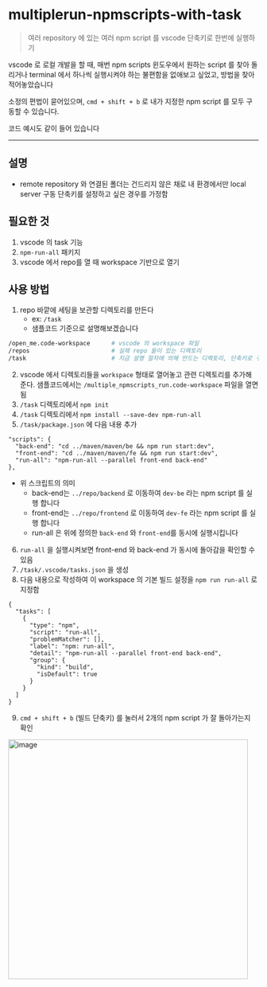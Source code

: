 # multiplerun-npmscripts-with-task

> 여러 repository 에 있는 여러 npm script 를 vscode 단축키로 한번에 실행하기

vscode 로 로컬 개발을 할 때,
매번 npm scripts 윈도우에서 원하는 script 를 찾아 돌리거나 terminal 에서 하나씩 실행시켜야 하는 불편함을 없애보고 싶었고, 방법을 찾아 적어놓았습니다

소정의 편법이 묻어있으며, `cmd + shift + b` 로 내가 지정한 npm script 를 모두 구동할 수 있습니다.

코드 예시도 같이 들어 있습니다

----

## 설명

- remote repository 와 연결된 폴더는 건드리지 않은 채로 내 환경에서만 local server 구동 단축키를 설정하고 싶은 경우를 가정함

## 필요한 것

1. vscode 의 task 기능
2. `npm-run-all` 패키지
3. vscode 에서 repo를 열 때 workspace 기반으로 열기

## 사용 방법

1. repo 바깥에 세팅을 보관할 디렉토리를 만든다
    - ex: `/task`
    - 샘플코드 기준으로 설명해보겠습니다
```bash
/open_me.code-workspace      # vscode 의 workspace 파일
/repos                       # 실제 repo 들이 있는 디렉토리
/task                        # 지금 설명 절차에 의해 만드는 디렉토리, 단축키로 구동하는 설정을 여기에 넣는 개인화 디렉토리 입니다.
```

2. vscode 에서 디렉토리들을 `workspace` 형태로 열어놓고 관련 디렉토리를 추가해 준다. 샘플코드에서는 `/multiple_npmscripts_run.code-workspace` 파일을 열면 됨
3. `/task` 디렉토리에서 `npm init`
4. `/task` 디렉토리에서 `npm install --save-dev npm-run-all`
5. `/task/package.json` 에 다음 내용 추가
```
"scripts": {
  "back-end": "cd ../maven/maven/be && npm run start:dev",
  "front-end": "cd ../maven/maven/fe && npm run start:dev",
  "run-all": "npm-run-all --parallel front-end back-end"
},
```
  - 위 스크립트의 의미
    - back-end는 `../repo/backend` 로 이동하여 `dev-be` 라는 npm script 를 실행 합니다
    - front-end는 `../repo/frontend` 로 이동하여 `dev-fe` 라는 npm script 를 실행 합니다
    - run-all 은 위에 정의한 `back-end` 와 `front-end`를 동시에 실행시킵니다

6. `run-all` 을 실행시켜보면 front-end 와 back-end 가 동시에 돌아감을 확인할 수 있음
7. `/task/.vscode/tasks.json` 을 생성
8. 다음 내용으로 작성하여 이 workspace 의 기본 빌드 설정을 `npm run run-all` 로 지정함
```
{
  "tasks": [
    {
      "type": "npm",
      "script": "run-all",
      "problemMatcher": [],
      "label": "npm: run-all",
      "detail": "npm-run-all --parallel front-end back-end",
      "group": {
        "kind": "build",
        "isDefault": true
      }
    }
  ]
}
```
9. `cmd + shift + b` (빌드 단축키) 를 눌러서 2개의 npm script 가 잘 돌아가는지 확인

<img width="482" alt="image" src="https://user-images.githubusercontent.com/56115607/205822641-e7789b03-4657-417d-9b6e-40d88fa9911d.png">
